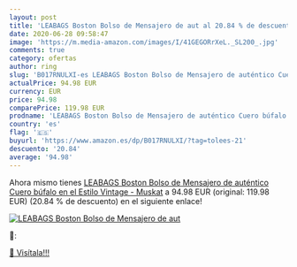 ```yaml
---
layout: post
title: 'LEABAGS Boston Bolso de Mensajero de aut al 20.84 % de descuento'
date: 2020-06-28 09:58:47
image: 'https://m.media-amazon.com/images/I/41GEGORrXeL._SL200_.jpg'
comments: true
category: ofertas
author: ring
slug: 'B017RNULXI-es LEABAGS Boston Bolso de Mensajero de auténtico Cuero búfalo en el Estilo Vintage - Muskat'
actualPrice: 94.98 EUR
currency: EUR
price: 94.98
comparePrice: 119.98 EUR
prodname: 'LEABAGS Boston Bolso de Mensajero de auténtico Cuero búfalo en el Estilo Vintage - Muskat'
country: 'es'
flag: '🇪🇸'
buyurl: 'https://www.amazon.es/dp/B017RNULXI/?tag=tolees-21'
descuento: '20.84'
average: '94.98'
---
```


Ahora mismo tienes [LEABAGS Boston Bolso de Mensajero de auténtico Cuero búfalo en el Estilo Vintage - Muskat](https://www.amazon.es/dp/B017RNULXI/?tag=tolees-21) a 94.98 EUR (original: 119.98 EUR) (20.84 %  de descuento) en el siguiente enlace!

[![LEABAGS Boston Bolso de Mensajero de aut](https://m.media-amazon.com/images/I/41GEGORrXeL._SL200_.jpg)](https://www.amazon.es/dp/B017RNULXI/?tag=tolees-21)

🔎:


[🛒 Visítala!!!](https://www.amazon.es/dp/B017RNULXI/?tag=tolees-21)
